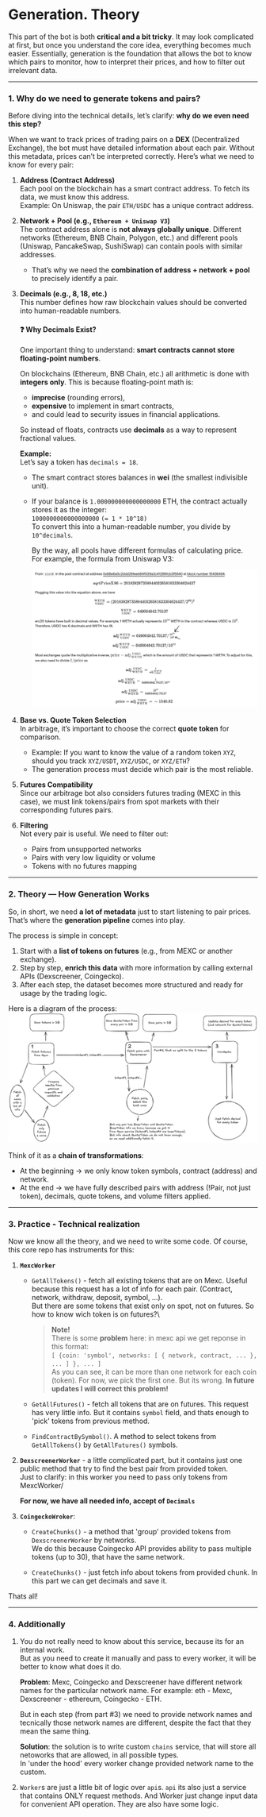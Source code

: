 # Generation. Theory  
This part of the bot is both **critical and a bit tricky**. It may look complicated at first, but once you understand the core idea, everything becomes much easier. Essentially, generation is the foundation that allows the bot to know which pairs to monitor, how to interpret their prices, and how to filter out irrelevant data.  

---

### 1. Why do we need to generate tokens and pairs?  
Before diving into the technical details, let’s clarify: **why do we even need this step?**  

When we want to track prices of trading pairs on a **DEX** (Decentralized Exchange), the bot must have detailed information about each pair. Without this metadata, prices can’t be interpreted correctly. Here’s what we need to know for every pair:  

1. **Address (Contract Address)**  
   Each pool on the blockchain has a smart contract address. To fetch its data, we must know this address.  
   Example: On Uniswap, the pair `ETH/USDC` has a unique contract address.  

2. **Network + Pool (e.g., `Ethereum + Uniswap V3`)**  
   The contract address alone is **not always globally unique**. Different networks (Ethereum, BNB Chain, Polygon, etc.) and different pools (Uniswap, PancakeSwap, SushiSwap) can contain pools with similar addresses.  
   - That’s why we need the **combination of address + network + pool** to precisely identify a pair.  

3. **Decimals (e.g., 8, 18, etc.)**  
   This number defines how raw blockchain values should be converted into human-readable numbers.  

   #### ❓ Why Decimals Exist?  
   One important thing to understand: **smart contracts cannot store floating-point numbers**.  

   On blockchains (Ethereum, BNB Chain, etc.) all arithmetic is done with **integers only**. This is because floating-point math is:  
   - **imprecise** (rounding errors),  
   - **expensive** to implement in smart contracts,  
   - and could lead to security issues in financial applications.  

   So instead of floats, contracts use **decimals** as a way to represent fractional values.  

   **Example:**  
   Let’s say a token has `decimals = 18`.  
   - The smart contract stores balances in **wei** (the smallest indivisible unit).  
   - If your balance is `1.000000000000000000` ETH, the contract actually stores it as the integer:\
     `1000000000000000000` `(= 1 * 10^18)`\
     To convert this into a human-readable number, you divide by `10^decimals`.
     
     By the way, all pools have different formulas of calculating price.  
     For example, the formula from Uniswap V3:
     
     ![Formula](https://github.com/Lazy-Parser/Collector/blob/core-achitecture/docs/img/Decimals%20example.png?raw=true)


4. **Base vs. Quote Token Selection**  
   In arbitrage, it’s important to choose the correct **quote token** for comparison.  
   - Example: If you want to know the value of a random token `XYZ`, should you track `XYZ/USDT`, `XYZ/USDC`, or `XYZ/ETH`?  
   - The generation process must decide which pair is the most reliable.  

5. **Futures Compatibility**  
   Since our arbitrage bot also considers futures trading (MEXC in this case), we must link tokens/pairs from spot markets with their corresponding futures pairs.  

6. **Filtering**  
   Not every pair is useful. We need to filter out:  
   - Pairs from unsupported networks  
   - Pairs with very low liquidity or volume  
   - Tokens with no futures mapping
  
---

### 2. Theory — How Generation Works  
So, in short, we need **a lot of metadata** just to start listening to pair prices.  
That’s where the **generation pipeline** comes into play.  

The process is simple in concept:  
1. Start with a **list of tokens on futures** (e.g., from MEXC or another exchange).  
2. Step by step, **enrich this data** with more information by calling external APIs (Dexscreener, Coingecko).  
3. After each step, the dataset becomes more structured and ready for usage by the trading logic.  

Here is a diagram of the process:  
![Theory](https://raw.githubusercontent.com/Lazy-Parser/Collector/refs/heads/core-achitecture/docs/img/Generator.png)  

Think of it as a **chain of transformations**:  
- At the beginning → we only know token symbols, contract (address) and network.  
- At the end → we have fully described pairs with address (!Pair, not just token), decimals, quote tokens, and volume filters applied.  

---

### 3. Practice - Technical realization
Now we know all the theory, and we need to write some code.
Of course, this core repo has instruments for this:
 1. **`MexcWorker`**
    -  `GetAllTokens()`  - fetch all existing tokens that are on Mexc. Useful because this request has a lot of info for each pair. (Contract, network, withdraw, deposit, symbol, ...).\
       But there are some tokens that exist only on spot, not on futures. So how to know wich token is on futures?\
       
       > **Note!**\
       > There is some **problem** here: in mexc api we get reponse in this format:\
       > `[ {coin: 'symbol', networks: [ { network, contract, ... }, ... ] }, ... ]`\
       > As you can see, it can be more than one network for each coin (token). For now, we pick the first one. But its wrong.
       > **In future updates I will correct this problem!**
       
    -  `GetAllFutures()` - fetch all tokens that are on futures. This request has very little info. But it contains `symbol` field, and thats enough to 'pick' tokens from previous method.
   
    -  `FindContractBySymbol()`. A method to select tokens from `GetAllTokens()` by `GetAllFutures()` symbols.

   
   2. **`DexscreenerWorker`** - a little complicated part, but it contains just one public method that try to find the best pair from provided token.\
      Just to clarify: in this worker you need to pass only tokens from MexcWorker/

      **For now, we have all needed info, accept of `Decimals`**


   4. **`CoingeckoWroker`**:
      - `CreateChunks()` - a method that 'group' provided tokens from `DexscreenerWorker` by networks.\
        We do this because Coingecko API provides ability to pass multiple tokens (up to 30), that have the same network.

      - `CreateChunks()` - just fetch info about tokens from provided chunk. In this part we can get decimals and save it.


Thats all!

---

### 4. Additionally
1. You do not really need to know about this service, because its for an internal work.\
   But as you need to create it manually and pass to every worker, it will be better to know what does it do.
   
   **Problem**: Mexc, Coingecko and Dexscreener have different network names for the particular network name.
   For example: eth - Mexc, Dexscreener - ethereum, Coingecko - ETH.
   
   But in each step (from part #3) we need to provide network names and tecnically those network names are different, despite the fact that they mean the same thing.
   
   **Solution**: the solution is to write custom `chains` service, that will store all netoworks that are allowed, in all possible types.\
   In 'under the hood' every worker change provided network name to the custom.


2. `Worker`s are just a little bit of logic over `api`s. `api` its also just a service that contains ONLY request methods. And Worker  just change input data for convenient API operation. They are also have some logic.


      










   
   
